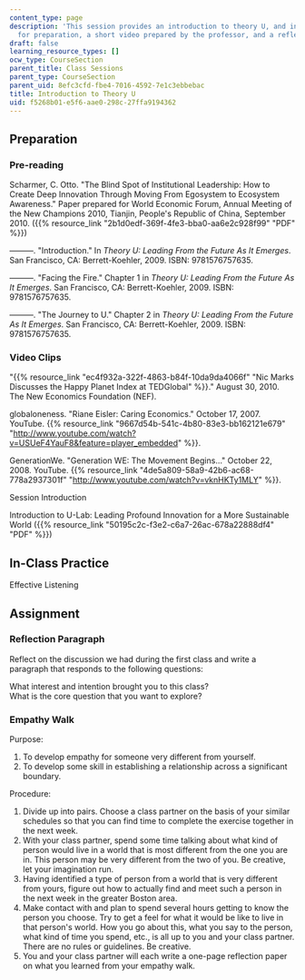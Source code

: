 ```yaml
---
content_type: page
description: 'This session provides an introduction to theory U, and includes materials
  for preparation, a short video prepared by the professor, and a reflection assignment. '
draft: false
learning_resource_types: []
ocw_type: CourseSection
parent_title: Class Sessions
parent_type: CourseSection
parent_uid: 8efc3cfd-fbe4-7016-4592-7e1c3ebbebac
title: Introduction to Theory U
uid: f5268b01-e5f6-aae0-298c-27ffa9194362
---
```

## Preparation

### Pre-reading

Scharmer, C. Otto. "The Blind Spot of Institutional Leadership: How to Create Deep Innovation Through Moving From Egosystem to Ecosystem Awareness." Paper prepared for World Economic Forum, Annual Meeting of the New Champions 2010, Tianjin, People's Republic of China, September 2010. ({{% resource_link "2b1d0edf-369f-4fe3-bba0-aa6e2c928f99" "PDF" %}})

———. "Introduction." In *Theory U: Leading From the Future As It Emerges*. San Francisco, CA: Berrett-Koehler, 2009. ISBN: 9781576757635.

———. "Facing the Fire." Chapter 1 in *Theory U: Leading From the Future As It Emerges*. San Francisco, CA: Berrett-Koehler, 2009. ISBN: 9781576757635.

———. "The Journey to U." Chapter 2 in *Theory U: Leading From the Future As It Emerges*. San Francisco, CA: Berrett-Koehler, 2009. ISBN: 9781576757635.

### Video Clips

"{{% resource_link "ec4f932a-322f-4863-b84f-10da9da4066f" "Nic Marks Discusses the Happy Planet Index at TEDGlobal" %}}." August 30, 2010. The New Economics Foundation (NEF).

globaloneness. "Riane Eisler: Caring Economics." October 17, 2007. YouTube. {{% resource_link "9667d54b-541c-4b80-83e3-bb162121e679" "http://www.youtube.com/watch?v=USUeF4YauF8&feature=player_embedded" %}}.

GenerationWe. "Generation WE: The Movement Begins…" October 22, 2008. YouTube. {{% resource_link "4de5a809-58a9-42b6-ac68-778a2937301f" "http://www.youtube.com/watch?v=vknHKTy1MLY" %}}.

Session Introduction

Introduction to U-Lab: Leading Profound Innovation for a More Sustainable World ({{% resource_link "50195c2c-f3e2-c6a7-26ac-678a22888df4" "PDF" %}})

## In-Class Practice

Effective Listening

## Assignment

### Reflection Paragraph

Reflect on the discussion we had during the first class and write a paragraph that responds to the following questions:

What interest and intention brought you to this class?    
What is the core question that you want to explore?

### Empathy Walk

Purpose:

1. To develop empathy for someone very different from yourself.
2. To develop some skill in establishing a relationship across a significant boundary.

Procedure:

1. Divide up into pairs. Choose a class partner on the basis of your similar schedules so that you can find time to complete the exercise together in the next week.
2. With your class partner, spend some time talking about what kind of person would live in a world that is most different from the one you are in. This person may be very different from the two of you. Be creative, let your imagination run.
3. Having identified a type of person from a world that is very different from yours, figure out how to actually find and meet such a person in the next week in the greater Boston area.
4. Make contact with and plan to spend several hours getting to know the person you choose. Try to get a feel for what it would be like to live in that person's world. How you go about this, what you say to the person, what kind of time you spend, etc., is all up to you and your class partner. There are no rules or guidelines. Be creative.
5. You and your class partner will each write a one-page reflection paper on what you learned from your empathy walk.